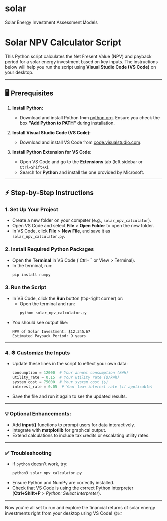 # solar
Solar Energy Investment Assessment Models

# Solar NPV Calculator Script

This Python script calculates the Net Present Value (NPV) and payback period for a solar energy investment based on key inputs. The instructions below will help you run the script using **Visual Studio Code (VS Code)** on your desktop.

---

## 🖥️ **Prerequisites**
1. **Install Python:**  
   - Download and install Python from [python.org](https://www.python.org/). Ensure you check the box **"Add Python to PATH"** during installation.

2. **Install Visual Studio Code (VS Code):**  
   - Download and install VS Code from [code.visualstudio.com](https://code.visualstudio.com/).

3. **Install Python Extension for VS Code:**  
   - Open VS Code and go to the **Extensions** tab (left sidebar or `Ctrl+Shift+X`).  
   - Search for **Python** and install the one provided by Microsoft.

---

## ⚡ **Step-by-Step Instructions**

### 1. **Set Up Your Project**
- Create a new folder on your computer (e.g., `solar_npv_calculator`).
- Open VS Code and select **File** > **Open Folder** to open the new folder.
- In VS Code, click **File** > **New File**, and save it as `solar_npv_calculator.py`.

### 2. **Install Required Python Packages**
- Open the **Terminal** in VS Code (`Ctrl+`` or View > Terminal).
- In the terminal, run:
  ```bash
  pip install numpy
  ```

### 3. **Run the Script**
- In VS Code, click the **Run** button (top-right corner) or:
  - Open the terminal and run:
    ```bash
    python solar_npv_calculator.py
    ```
- You should see output like:
  ```
  NPV of Solar Investment: $12,345.67
  Estimated Payback Period: 9 years
  ```

---

### 4. ⚙️ **Customize the Inputs**
- Update these lines in the script to reflect your own data:
  ```python
  consumption = 12000  # Your annual consumption (kWh)
  utility_rate = 0.15  # Your utility rate ($/kWh)
  system_cost = 75000  # Your system cost ($)
  interest_rate = 0.05  # Your loan interest rate (if applicable)
  ```
- Save the file and run it again to see the updated results.

---

### 💡 **Optional Enhancements:**
- Add **input()** functions to prompt users for data interactively.
- Integrate with **matplotlib** for graphical output.
- Extend calculations to include tax credits or escalating utility rates.

---

### ✅ **Troubleshooting**
- If `python` doesn't work, try:
  ```bash
  python3 solar_npv_calculator.py
  ```
- Ensure Python and NumPy are correctly installed.
- Check that VS Code is using the correct Python interpreter (**Ctrl+Shift+P** > *Python: Select Interpreter*).

---

Now you're all set to run and explore the financial returns of solar energy investments right from your desktop using VS Code! 🌞📈

